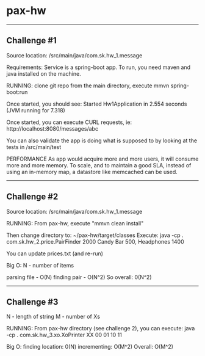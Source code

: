 # pax-hw

------------------
Challenge #1
------------------
Source location:
/src/main/java/com.sk.hw_1.message

Requirements:
Service is a spring-boot app. To run, you need
maven and java installed on the machine. 

RUNNING:
clone git repo
from the main directory, execute
mmvn spring-boot:run

Once started, you should see:
 Started Hw1Application in 2.554 seconds (JVM running for 7.318)

Once started, you can execute CURL requests, ie:
http://localhost:8080/messages/abc

You can also validate the app is doing what is
supposed to by looking at the tests in /src/main/test

PERFORMANCE
As app would acquire more and more users, it will consume
more and more memory. To scale, and to maintain a good SLA,
instead of using an in-memory map, a datastore like memcached can be used.

------------------
Challenge #2
------------------
Source location:
/src/main/java/com.sk.hw_1.message

RUNNING:
From pax-hw, execute "mmvn clean install"

Then change directory to: ~/pax-hw/target/classes 
Execute:
java -cp . com.sk.hw_2.price.PairFinder 2000
Candy Bar 500, Headphones 1400

You can update prices.txt (and re-run)

Big O: 
N - number of items

parsing file - O(N)
finding pair - O(N^2)
So overall: 0(N^2)

------------------
Challenge #3
------------------
N - length of string
M - number of Xs

RUNNING:
From pax-hw directory (see challenge 2), you can execute:
java -cp . com.sk.hw_3.xo.XoPrinter XX
00
01
10
11

Big O: 
finding location: 0(N)
incrementing: O(M^2)
Overall: O(M^2) 
